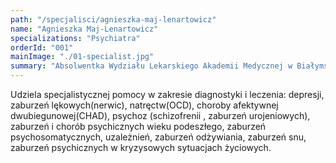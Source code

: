 ```yaml
---
path: "/specjalisci/agnieszka-maj-lenartowicz"
name: "Agnieszka Maj-Lenartowicz"
specializations: "Psychiatra"
orderId: "001"
mainImage: "./01-specialist.jpg"
summary: "Absolwentka Wydziału Lekarskiego Akademii Medycznej w Białymstoku, specjalista psychiatra. <br>Doświadczenia zdobywała m.in. pracując w Wojewódzkim Specjalistycznym Zespole Opieki Neuropsychiatrycznej w Kielcach oraz w Klinice Psychiatrii Dorosłych Collegium Medicum Uniwersytetu  Jagiellońskiego w Krakowie. <br>Od 2010 roku jest członkiem Kieleckiego Oddziału Polskiego Towarzystwa Psychiatrycznego,  a od 2016 roku członkiem sekcji Psychiatrii Środowiskowej i Rehabilitacji Polskiego Towarzystwa  Psychiatrycznego."
---
```


Udziela specjalistycznej pomocy w zakresie diagnostyki i leczenia: depresji, zaburzeń lękowych(nerwic), natręctw(OCD), choroby afektywnej dwubiegunowej(CHAD), psychoz (schizofrenii , zaburzeń urojeniowych), zaburzeń i chorób psychicznych wieku podeszłego, zaburzeń psychosomatycznych, uzależnień, zaburzeń odżywiania, zaburzeń snu, zaburzeń psychicznych w kryzysowych sytuacjach życiowych.

